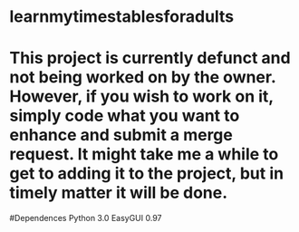 learnmytimestablesforadults
===========================

# This project is currently defunct and not being worked on by the owner. However, if you wish to work on it, simply code what you want to enhance and submit a merge request. It might take me a while to get to adding it to the project, but in timely matter it will be done. 


#Dependences 
Python 3.0 
EasyGUI 0.97
